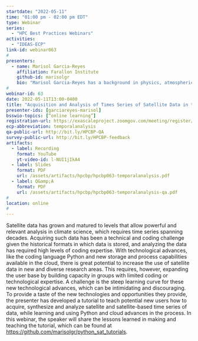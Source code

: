 ```yaml
---
startdate: "2022-05-11"
time: "01:00 pm - 02:00 pm EDT"
type: Webinar
series:
  - "HPC Best Practices Webinars"
activities:
  - "IDEAS-ECP"
link-id: webinar063
#
presenters:
  - name: Marisol Garcia-Reyes
    affiliation: Farallon Institute
    github-id: marisolgr
    bio: "Marisol Garcia-Reyes has a background in physics, atmospheric science and computer sciences, but she’s an oceanographer at heart. Her research focuses on how climate change and variability impact marine environments and ecosystems, and on climate extreme events. For this, she analyzes large amounts of diverse data, including satellite, in situ and model data, using it in her own research and in collaborative research where Earth data and her data expertise is needed. This has motivated her to learn and share her experiences and expertise on new data and coding advances. She is also a mentor, committed to increasing access, equity, and diversity in education and in sciences."
#
webinar-id: 63
date: 2022-05-11T13:00-0400
title: "Acquisition and Analysis of Times Series of Satellite Data in the Cloud – Lessons from the Field"
presenter-ids: [garciareyes-marisol]
bsswio-topics: [“online learning”]
registration-url: https://exascaleproject.zoomgov.com/meeting/register/vJItdO2vqzgvEovKLczTLnUWLwKVpVPbE4g
ecp-abbreviation: temporalanalysis
qa-public-url: http://bit.ly/HPCBP-QA
survey-public-url: http://bit.ly/HPCBP-feedback
artifacts:
  - label: Recording
    format: YouTube
    yt-video-id: l-NUI1jIkA4
  - label: Slides
    format: PDF
    url: /assets/artifacts/hpcbp/hpcbp063-temporalanalysis.pdf
  - label: Q&amp;A
    format: PDF
    url: /assets/artifacts/hpcbp/hpcbp063-temporalanalysis-qa.pdf
#
location: online
#
---
```

Satellite data has grown and matured to levels that allow powerful and relevant analysis in climate science, which requires time series spanning decades. Acquiring such data has been a technical and coding challenge given the historical formats in which data is stored, and analyzing the data has required high levels of coding expertise. With technological advances, like the coding language Python and new storage and process capabilities available in the cloud, there is great potential to increase the use of satellite data in new and diverse research areas. This requires, however, expanding the user base by building capacity in groups with limited coding or technological expertise. A challenge is the steep learning curve for these new technological advances, which can be intimidating and discouraging. To provide a taste of the new technologies and opportunities they provide, the presenter has developed a tutorial to teach potential new users how to acquire, synthesize and analyze satellite and satellite-based time series of data, while learning and using Python and cloud advances in the process. In this webinar, the speaker will share the lessons learned in making and teaching the tutorial, which can be found at <https://github.com/marisolgr/python_sat_tutorials>.
